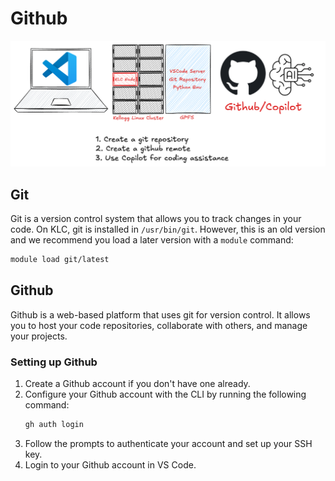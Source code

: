 # Github

![VS Code](./images/github-workflow.png)

## Git
Git is a version control system that allows you to track changes in your code. On KLC, git is installed in `/usr/bin/git`. However, this is an old version and we recommend you load a later version with a `module` command:

```bash
module load git/latest
```

## Github
Github is a web-based platform that uses git for version control. It allows you to host your code repositories, collaborate with others, and manage your projects.

### Setting up Github
1. Create a Github account if you don't have one already.
2. Configure your Github account with the CLI by running the following command:
   ```bash
   gh auth login
   ```
3. Follow the prompts to authenticate your account and set up your SSH key.
4. Login to your Github account in VS Code.